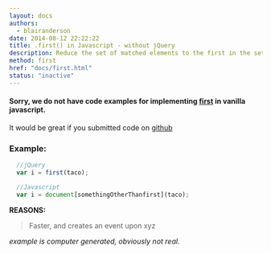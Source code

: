```yaml
---
layout: docs
authors:
  - blairanderson
date: 2014-08-12 22:22:22
title: .first() in Javascript - without jQuery
description: Reduce the set of matched elements to the first in the set.
method: first
href: "docs/first.html"
status: "inactive"
---
```


#### Sorry, we do not have code examples for implementing [first](http://api.jquery.com/first/) in vanilla javascript.

It would be great if you submitted code on [github](https://github.com/blairanderson/without-jquery/blob/master/docs/first.md)

### Example:

```javascript
  //jQuery
  var i = first(taco);

  //Javascript
  var i = document[somethingOtherThanfirst](taco);

```

**REASONS:**
> Faster, and creates an event upon xyz

*example is computer generated, obviously not real.*
